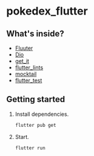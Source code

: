 # pokedex_flutter
## What's inside?

- [Fluuter](https://flutter.dev/)
- [Dio](https://pub.dev/packages/dio)
- [get_it](https://pub.dev/packages/get_it)
- [flutter_lints ](https://pub.dev/packages/flutter_lints)
- [mocktail ](https://pub.dev/packages/mocktail)
- [flutter_test](https://docs.flutter.dev/testing)


## Getting started

1. Install dependencies.
   ```bash
   flutter pub get
   ```

2. Start.
   ```bash
   flutter run
   ```
   
